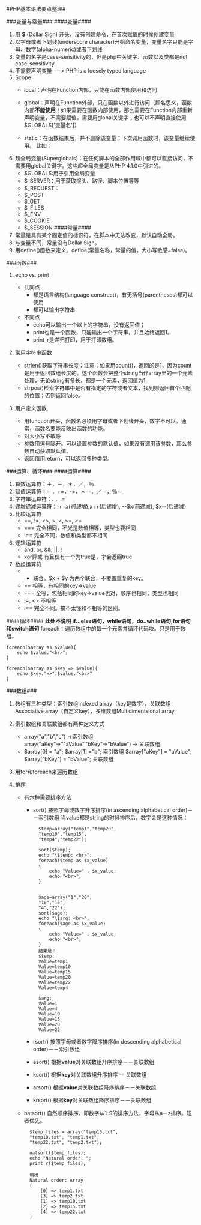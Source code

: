 #PHP基本语法要点整理#


###变量与常量###
####变量####
1. 用 **$** (Dollar Sign) 开头，没有创建命令，在首次赋值的时候创建变量
2. 以字母或者下划线(underscore character)开始命名变量，变量名字只能是字母、数字(alpha-numeric)或者下划线
3. 变量的名字是case-sensitivity的，但是php中关键字、函数以及类都是not case-sensitivity
4. 不需要声明变量 -－> PHP is a loosely typed language
5. Scope
	- local：声明在Function内部，只能在函数内部使用和访问
	- global：声明在Function外部，只在函数以外进行访问（顾名思义，函数内部**不能使用**！如果需要在函数内部使用，那么需要在Function内部重新声明变量，不需要赋值，需要用global关键字；也可以不声明直接使用$GLOBALS['变量名']）
	- static：在函数结束后，并不删除该变量；下次调用函数时，该变量继续使用。
比如：
		
		<?php
	
		function myTest() {
  			static $x=0;
  			echo $x;
  			$x++;
		}

		myTest(); // print 0
		myTest(); // print 1
		myTest(); // print 2

		?>
6. 超全局变量(Superglobals)：在任何脚本的全部作用域中都可以直接访问，不需要用global关键字。这些超全局变量是从PHP 4.1.0中引进的。
	- $GLOBALS:用于引用全局变量
	- $_SERVER：用于获取报头、路径、脚本位置等等
	- $_REQUEST：
	- $_POST
	- $_GET
	- $_FILES
	- $_ENV
	- $_COOKIE
	- $_SESSION
####常量####
1. 常量是具有某个固定值的标识符，在脚本中无法改变，默认自动全局。
2. 与变量不同，常量没有Dollar Sign。
3. 用define()函数来定义。define(常量名称，常量的值，大小写敏感=false)。

###函数###
1. echo vs. print
	- 共同点
		- 都是语言结构(language construct)，有无括号(parentheses)都可以使用
		- 都可以输出字符串
	- 不同点
		- echo可以输出一个以上的字符串，没有返回值；
		- print也是一个函数，只能输出一个字符串，并且始终返回1。
		- print_r是递归打印，用于打印数组。

2. 常用字符串函数
	- strlen()获取字符串长度；注意：如果用count()，返回的是1，因为count是用于返回数组长度的。这个函数会把整个string当作array里的一个元素处理，无论string有多长，都是一个元素，返回值为1.
	- strpos()检索字符串中是否有指定的字符或者文本，找到则返回首个匹配的位置；否则返回false。
3. 用户定义函数
	- 用function开头，函数名必须用字母或者下划线开头，数字不可以。通常，函数名要能反映出函数的功能。
	- 对大小写不敏感
	- 参数用逗号隔开。可以设置参数的默认值，如果没有调用该参数，那么参数自动获取默认值。
	- 返回值用return，可以返回多种类型。


###运算、循环###
####运算####
1. 算数运算符：＋，－，＊，／，％
2. 赋值运算符：＝，+=，-=，＊＝，／＝，％＝
3. 字符串运算符：. ，.=
4. 递增递减运算符： ++$x(前递增),$x++(后递增), --$x(前递减), $x--(后递减)
5. 比较运算符
	- ==, !=, <>, >, <, >=, <=
	- === 完全相同，不光是数值相等，类型也要相同
	- !== 完全不同，数值和类型都不相同
6. 逻辑运算符
	- and, or, &&, ||, !
	- xor异或 有且仅有一个为true是，才会返回true
7. 数组运算符
	- + 联合。$x + $y 为两个联合，不覆盖重复的key。
	- == 相等，有相同的key=>value
	- === 全等，包括相同的key=>value也对，顺序也相同，类型也相同
	- !=, <> 不相等
	- !== 完全不同。搞不太懂和不相等的区别。

####循环####
**此处不说明 if...else语句，while语句，do..while语句,for语句和switch语句**
foreach：遍历数组中的每一个元素并循环代码块。只是用于数组。
	
	foreach($array as $value){
		echo $value."<br>";
	}
	
	foreach($array as $key => $value){
		echo $key."=>".$value."<br>"
	}
	
	
###数组###
1. 数组有三种类型：索引数组Indexed array（key是数字），关联数组Associative array（自定义key），多维数组Multidimentsional array
2. 索引数组和关联数组都有两种定义方式
	- 	array("a","b","c") ->索引数组
		array("aKey"=>""aValue","bKey"=>"bValue") -> 关联数组
	- 	$array[0] = "a"; $array[1] ="b"; 索引数组
		$array["aKey"] = "aValue"; $array["bKey"] = "bValue"; 关联数组
		
3. 用for和foreach来遍历数组
4. 排序
	- 有六种需要排序方法
		- sort() 按照字母或数字升序排序(in ascending alphabetical order)－－索引数组
			当value都是string的时候排序后，数字会是这种情况：
						
				$temp=array("temp1","temp20",
				"temp10","temp15",
				"temp4","temp22");
				
				sort($temp);
				echo "\$temp: <br>";
				foreach($temp as $x_value)
    			{
    				echo "Value=" . $x_value;
    				echo "<br>";
    			}
    			
    			
    			$age=array("1","20",
				"10","15",
				"4","22");
				sort($age);
				echo "\$arg: <br>";
				foreach($age as $x_value)
    			{
    				echo "Value=" . $x_value;
    				echo "<br>";
    			}
    			结果是：
    			$temp: 
				Value=temp1
				Value=temp10
				Value=temp15
				Value=temp20
				Value=temp22
				Value=temp4

				$arg: 
				Value=1
				Value=4
				Value=10
				Value=15
				Value=20
				Value=22

		- rsort() 按照字母或者数字降序排序(in descending alphabetical order)－－索引数组
		- asort() 根据**value**对关联数组升序排序－－关联数组
		- ksort() 根据**key**对关联数组升序排序 -- 关联数组
		- arsort() 根据**value**对关联数组降序排序－－关联数组

		- krsort() 根据**key**对关联数组降序排序－－关联数组
	- natsort() 自然顺序排序。即数字从1-9的排序方法，字母从a－z排序。短者优先。

			$temp_files = array("temp15.txt",
			"temp10.txt", "temp1.txt",
			"temp22.txt", "temp2.txt");

			natsort($temp_files);
			echo "Natural order: ";
			print_r($temp_files);
			
			输出
			Natural order: Array
			(
				[0] => temp1.txt
				[3] => temp2.txt
				[1] => temp10.txt
				[2] => temp15.txt
				[4] => temp22.txt
			)
